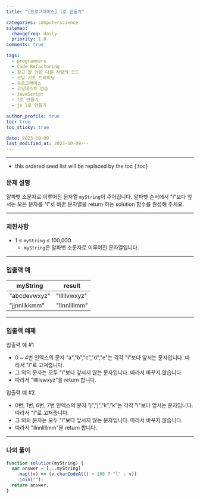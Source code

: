 ```yaml
---
title: "[프로그래머스] l로 만들기"

categories: computerscience
sitemap:
  changefreq: daily
  priority: 1.0
comments: true

tags:
  - programmers
  - Code Refactoring
  - 참고 할 만한 다른 사람의 코드
  - 코딩 기초 트레이닝
  - 프로그래머스
  - 코딩테스트 연습
  - JavaScript
  - l로 만들기
  - js l로 만들기

author_profile: true
toc: true
toc_sticky: true

date: 2023-10-09
last_modified_at: 2023-10-09---
---
```


---

<!-- prettier-ignore -->
* this ordered seed list will be replaced by the toc 
{:toc}

### 문제 설명

알파벳 소문자로 이루어진 문자열 `myString`이 주어집니다. 알파벳 순서에서 "l"보다 앞서는 모든 문자를 "l"로 바꾼 문자열을 return 하는 solution 함수를 완성해 주세요.

---

### 제한사항

- 1 ≤ `myString` ≤ 100,000
  - `myString`은 알파벳 소문자로 이루어진 문자열입니다.

---

### 입출력 예

| myString     | result       |
| ------------ | ------------ |
| "abcdevwxyz" | "lllllvwxyz" |
| "jjnnllkkmm" | "llnnllllmm" |

---

### 입출력 예제

입출력 예 #1

- 0 ~ 4번 인덱스의 문자 "a","b","c","d","e"는 각각 "l"보다 앞서는 문자입니다. 따라서 "l"로 고쳐줍니다.
- 그 외의 문자는 모두 "l"보다 앞서지 않는 문자입니다. 따라서 바꾸지 않습니다.
- 따라서 "lllllvwxyz"을 return 합니다.

입출력 예 #2

- 0번, 1번, 6번, 7번 인덱스의 문자 "j","j","k","k"는 각각 "l"보다 앞서는 문자입니다. 따라서 "l"로 고쳐줍니다.
- 그 외의 문자는 모두 "l"보다 앞서지 않는 문자입니다. 따라서 바꾸지 않습니다.
- 따라서 "llnnllllmm"을 return 합니다.

---

### 나의 풀이

```jsx
function solution(myString) {
  var answer = [...myString]
    .map((v) => (v.charCodeAt() < 108 ? "l" : v))
    .join("");
  return answer;
}
```
